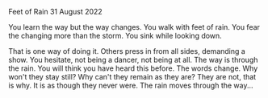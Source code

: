 Feet of Rain
31 August 2022

You learn the way but the way changes.
You walk with feet of rain.
You fear the changing more than the storm.
You sink while looking down.

That is one way of doing it.
Others press in from all sides,
demanding a show. You hesitate,
not being a dancer, not being
at all. The way is through the rain.
You will think you have heard this before.
The words change. Why won't they
stay still? Why can't they remain
as they are? They are not, that is why.
It is as though they never were. The rain
moves through the way...  